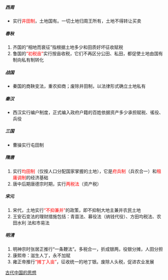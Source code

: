 ##### 西周

- 实行<font color=red>井田制</font>，土地国有。一切土地归周王所有，土地不得转让买卖

##### 春秋

1. 齐国的“相地而衰征”指根据土地多少和田质好坏征收赋税
2. 鲁国的<font color=red>“初税亩”</font>实行按亩收税，它们不再区分公田、私田，都促使土地由国有制向私有制转化

##### 战国

- 秦国的商鞅变法，重农抑商；废除井田制，以法律形式确立土地私有

##### 秦汉

- 西汉实行编户制度，正式编入政府户籍的百姓依据资产多少承担赋税、徭役、兵役

##### 三国

- 曹操实行屯田制

##### 隋唐

1. 实行<font color=red>均田制</font>（仅按人口分配国家掌握的土地），它是<font color=red>府兵制</font>（兵农合一）和<font color=red>租庸调制</font>的经济基础
2. 唐中后期唐德宗时期，实行<font color=red>两税法</font>（资产税）

##### 宋元

1. 宋代，土地实行<font color=red>“不抑兼并”</font>的政策，即不抑制大地主兼并农民土地
2. 王安石变法的理财措施包括：青苗法、募役法（纳钱代役）、方田均税法、农田水利 法和市易法

##### 明清

1. 明神宗时张居正推行“一条鞭法”。多税合一，折成银两，役银分摊，人田分担
2. 康熙帝：滋生人丁，永不加赋
3. 雍正帝推行<font color=red>“摊丁入亩”</font>，征收统一的地丁银。废除人头税，促进农业发展

[古代中国的思想](lsrw/zgwh/gdzgdsx/)